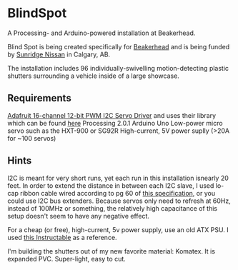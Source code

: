 BlindSpot
=========

A Processing- and Arduino-powered installation at Beakerhead. 

Blind Spot is being created specifically for [Beakerhead](http://beakerhead.org/) and is being funded by [Sunridge Nissan](http;//www.sunridgenissan.com) in Calgary, AB.

The installation includes 96 individually-swivelling motion-detecting plastic shutters surrounding a vehicle inside of a large showcase. 

Requirements
------------

[Adafruit 16-channel 12-bit PWM I2C Servo Driver](http://www.adafruit.com/products/815) and uses their library which can be found [here](https://github.com/adafruit/Adafruit-PWM-Servo-Driver-Library)
Processing 2.0.1
Arduino Uno
Low-power micro servo such as the HXT-900 or SG92R
High-current, 5V power suplly (>20A for ~100 servos)


Hints
-----

I2C is meant for very short runs, yet each run in this installation isnearly 20 feet. In order to extend the distance in between each I2C slave, I used lo-cap ribbon cable wired according to pg 60 of [this specification](http://www.nxp.com/documents/user_manual/UM10204.pdf), or you could use I2C bus extenders. Because servos only need to refresh at 60Hz, instead of 100MHz or something, the relatively high capacitance of this setup doesn't seem to have any negative effect.  

For a cheap (or free), high-current, 5v power supply, use an old ATX PSU. I used [this Instructable](http://www.instructables.com/id/Converting-a-computer-ATX-power-supply-to-a-really/?ALLSTEPS) as a reference. 

I'm building the shutters out of my new favorite material: Komatex. It is expanded PVC. Super-light, easy to cut.
